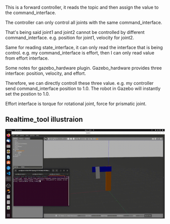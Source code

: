 This is a forward controller, it reads the topic and then assign the value to the command_interface.

The controller can only control all joints with the same command_interface.

That's being said joint1 and joint2 cannot be controlled by different command_interface. e.g. position for joint1, velocity for joint2.

Same for reading state_interface, it can only read the interface that is being control. e.g. my command_interface is effort, then I can only read value from effort interface.

Some notes for gazebo_hardware plugin. Gazebo_hardware provides three interface: position, velocity, and effort.

Therefore, we can directly controll these three value. e.g. my controller send command_interface position to 1.0. The robot in Gazebo will instantly set the postion to 1.0.

Effort interface is torque for rotational joint, force for prismatic joint.

## Realtime_tool illustraion
![Alt text](picture/control_two_joints.gif "control_two_joints")